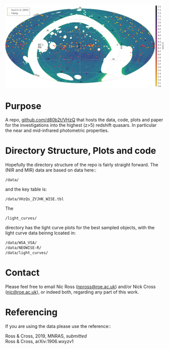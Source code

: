 ![](VHzQs_allsky)

 Purpose
===
A repo, 
[github.com/d80b2t/VHzQ](github.com/d80b2t/VHzQ) that hosts the data, code, plots and paper for the  investigations into the highest (z>5) redshift quasars. In particular the near and mid-infrared photometric properties. 




  Directory Structure, Plots and code
==============================

Hopefully the directory structure of the repo is fairly straight forward. 
The (NIR and MIR) data are based on data here::

    /data/
and the key table is: 

	/data/VHzQs_ZYJHK_WISE.tbl
	
The 

	/light_curves/

directory has the light curve plots for the best sampled objects, with the light curve data beinng lcoated in:  

    /data/WSA_VSA/
    /data/NEOWISE-R/
    /data/light_curves/	

 


 Contact 
===
Please feel free to email Nic Ross (<npross@roe.ac.uk>) and/or Nick Cross (<njc@roe.ac.uk>), or indeed both, regarding any part of this work. 

        
Referencing
===
If you are using the data please use the reference::

Ross \& Cross, 2019, MNRAS, _submitted_  
Ross \& Cross, arXiv:1906.wxyzv1



